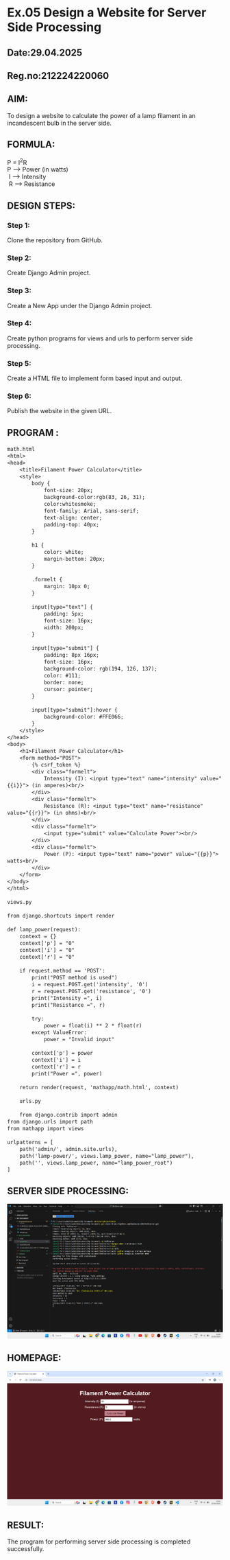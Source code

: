 # Ex.05 Design a Website for Server Side Processing
## Date:29.04.2025
## Reg.no:212224220060

## AIM:
 To design a website to calculate the power of a lamp filament in an incandescent bulb in the server side. 


## FORMULA:
P = I<sup>2</sup>R
<br> P --> Power (in watts)
<br> I --> Intensity
<br> R --> Resistance

## DESIGN STEPS:

### Step 1:
Clone the repository from GitHub.

### Step 2:
Create Django Admin project.

### Step 3:
Create a New App under the Django Admin project.

### Step 4:
Create python programs for views and urls to perform server side processing.

### Step 5:
Create a HTML file to implement form based input and output.

### Step 6:
Publish the website in the given URL.

## PROGRAM :
```
math.html
<html>
<head>
    <title>Filament Power Calculator</title>
    <style>
        body {
            font-size: 20px;
            background-color:rgb(83, 26, 31);
            color:whitesmoke;
            font-family: Arial, sans-serif;
            text-align: center;
            padding-top: 40px;
        }

        h1 {
            color: white;
            margin-bottom: 20px;
        }

        .formelt {
            margin: 10px 0;
        }

        input[type="text"] {
            padding: 5px;
            font-size: 16px;
            width: 200px;
        }

        input[type="submit"] {
            padding: 8px 16px;
            font-size: 16px;
            background-color: rgb(194, 126, 137);
            color: #111;
            border: none;
            cursor: pointer;
        }

        input[type="submit"]:hover {
            background-color: #FFE066;
        }
    </style>
</head>
<body>
    <h1>Filament Power Calculator</h1>
    <form method="POST">
        {% csrf_token %}
        <div class="formelt">
            Intensity (I): <input type="text" name="intensity" value="{{i}}"> (in amperes)<br/>
        </div>
        <div class="formelt">
            Resistance (R): <input type="text" name="resistance" value="{{r}}"> (in ohms)<br/>
        </div>
        <div class="formelt">
            <input type="submit" value="Calculate Power"><br/>
        </div>
        <div class="formelt">
            Power (P): <input type="text" name="power" value="{{p}}"> watts<br/>
        </div>
    </form>
</body>
</html>

views.py

from django.shortcuts import render

def lamp_power(request):
    context = {}
    context['p'] = "0"
    context['i'] = "0"
    context['r'] = "0"

    if request.method == 'POST':
        print("POST method is used")
        i = request.POST.get('intensity', '0')
        r = request.POST.get('resistance', '0')
        print("Intensity =", i)
        print("Resistance =", r)
        
        try:
            power = float(i) ** 2 * float(r)
        except ValueError:
            power = "Invalid input"

        context['p'] = power
        context['i'] = i
        context['r'] = r
        print("Power =", power)

    return render(request, 'mathapp/math.html', context)

    urls.py

    from django.contrib import admin
from django.urls import path
from mathapp import views

urlpatterns = [
    path('admin/', admin.site.urls),
    path('lamp-power/', views.lamp_power, name="lamp_power"),
    path('', views.lamp_power, name="lamp_power_root")
]

```

## SERVER SIDE PROCESSING:
![alt text](<Screenshot 2025-04-29 134416.png>)

## HOMEPAGE:
![alt text](<Screenshot 2025-04-29 134311.png>)

## RESULT:
The program for performing server side processing is completed successfully.
